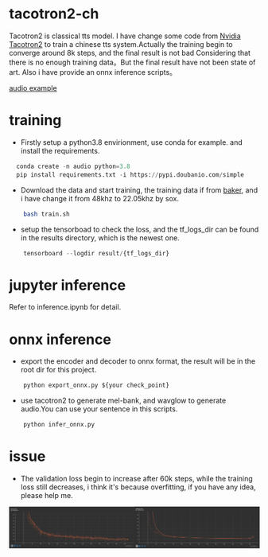 # tacotron2-ch
Tacotron2 is classical tts model. I have change some code from [Nvidia Tacotron2](https://github.com/NVIDIA/tacotron2) to  train  a chinese tts system.Actually the training begin to converge around 8k steps, and the final result is not bad Considering that there is no enough training data。But the final result have not been  state of art.
Also i have provide an onnx inference scripts。

[audio example](audio/audio1.wav)


# training
* Firstly setup a python3.8 envirionment, use conda for example. and install the requirements.
```python
  conda create -n audio python=3.8
  pip install requirements.txt -i https://pypi.doubanio.com/simple
```                                                                                            
* Download the data and start training, the training data if from [baker](https://www.data-baker.com/data/index/TNtts/), and i have change it from 48khz
to 22.05khz by sox.
```bash
    bash train.sh
```
* setup the tensorboad to check the loss, and the tf_logs_dir can be found in the results directory, which is the newest one.

```python
    tensorboard --logdir result/{tf_logs_dir}
```


# jupyter inference
  Refer to inference.ipynb for detail.

# onnx inference 
* export the encoder and decoder to onnx format, the result will be in the root dir for this project.
``` python
    python export_onnx.py ${your check_point}
```

* use tacotron2 to generate mel-bank, and wavglow to generate audio.You can use your sentence in this scripts.
``` python
    python infer_onnx.py
```


# issue
* The validation loss begin to increase after 60k steps, while the training loss still decreases, i think it's because overfitting, if you have any idea, please help me.

<div style="display: flex; flex-direction:row; justify-content: center;">
  <img src="pictures/train.png" alt="train" width="50%">
  <img src="pictures/validation.png" alt="validation" width="50%">
</div>
